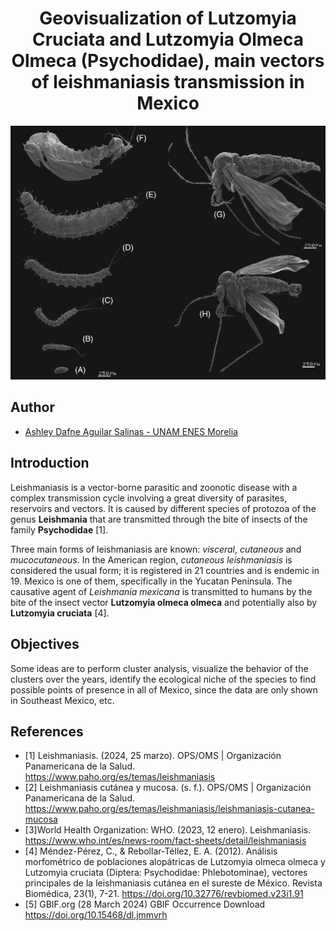 <h1 align="center">Geovisualization of Lutzomyia Cruciata and Lutzomyia Olmeca Olmeca (Psychodidae), main vectors of leishmaniasis transmission in Mexico</h1>

![img1](./img/microphotographs_lutzomyia.jpeg)

## Author 
- [Ashley Dafne Aguilar Salinas - UNAM ENES Morelia](https://github.com/AshleyDafneAguilar)


## Introduction 
Leishmaniasis is a vector-borne parasitic and zoonotic disease with a complex transmission cycle involving a great diversity of parasites, reservoirs and vectors.  It is caused by different species of protozoa of the genus **Leishmania** that are transmitted through the bite of insects of the family **Psychodidae** [1].

Three main forms of leishmaniasis are known: *visceral*, *cutaneous* and *mucocutaneous*. In the American region, *cutaneous leishmaniasis* is considered the usual form; it is registered in 21 countries and is endemic in 19. Mexico is one of them, specifically in the Yucatan Peninsula. 
The causative agent of *Leishmania mexicana* is transmitted to humans by the bite of the insect vector **Lutzomyia olmeca olmeca** and potentially also by **Lutzomyia cruciata** [4].


## Objectives
Some ideas are to perform cluster analysis, visualize the behavior of the clusters over the years, identify the ecological niche of the species to find possible points of presence in all of Mexico, since the data are only shown in Southeast Mexico, etc.


## References
- [1] Leishmaniasis. (2024, 25 marzo). OPS/OMS | Organización Panamericana de la Salud. https://www.paho.org/es/temas/leishmaniasis
- [2] Leishmaniasis cutánea y mucosa. (s. f.). OPS/OMS | Organización Panamericana de la Salud. https://www.paho.org/es/temas/leishmaniasis/leishmaniasis-cutanea-mucosa
- [3]World Health Organization: WHO. (2023, 12 enero). Leishmaniasis. https://www.who.int/es/news-room/fact-sheets/detail/leishmaniasis
- [4] Méndez-Pérez, C., & Rebollar-Téllez, E. A. (2012). Análisis morfométrico de poblaciones alopátricas de Lutzomyia olmeca olmeca y Lutzomyia cruciata (Diptera: Psychodidae: Phlebotominae), vectores principales de la leishmaniasis cutánea en el sureste de México. Revista Biomédica, 23(1), 7-21. https://doi.org/10.32776/revbiomed.v23i1.91
- [5] GBIF.org (28 March 2024) GBIF Occurrence Download  https://doi.org/10.15468/dl.jmmvrh
